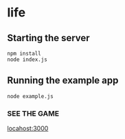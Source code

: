 # life

## Starting the server

```
npm install
node index.js
```

## Running the example app

```
node example.js
```

### SEE THE GAME

[locahost:3000](http://localhost:3000)

